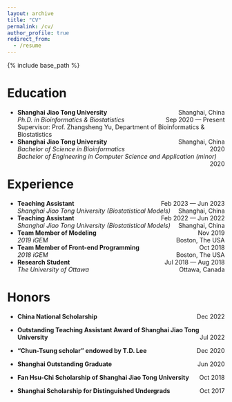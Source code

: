 ```yaml
---
layout: archive
title: "CV"
permalink: /cv/
author_profile: true
redirect_from:
  - /resume
---
```


{% include base_path %}

Education
======
* **Shanghai Jiao Tong University** <span style="float:right;"> Shanghai, China </span><br/>
  _Ph.D. in Bioinformatics & Biostatistics_  <span style="float:right;">  Sep 2020 &mdash; Present </span><br/>
  Supervisor: Prof. Zhangsheng Yu, Department of Bioinformatics & Biostatistics
* **Shanghai Jiao Tong University** <span style="float:right;"> Shanghai, China </span><br/>
  _Bachelor of Science in Bioinformatics_ <span style="float:right;">  2020 </span><br/>
  _Bachelor of Engineering in Computer Science and Application (minor)_ <span style="float:right;">  2020 </span><br/>


Experience
======
* **Teaching Assistant** <span style="float:right;"> Feb 2023 &mdash; Jun 2023 </span><br/>
 _Shanghai Jiao Tong University (Biostatistical Models)_ <span style="float:right;"> Shanghai, China </span><br/>
* **Teaching Assistant** <span style="float:right;"> Feb 2022 &mdash; Jun 2022 </span><br/>
 _Shanghai Jiao Tong University (Biostatistical Models)_ <span style="float:right;"> Shanghai, China </span><br/>
* **Team Member of Modeling** <span style="float:right;"> Nov 2019 </span><br/>
_2019 iGEM_ <span style="float:right;"> Boston, The USA </span><br/>
* **Team Member of Front-end Programming** <span style="float:right;"> Oct 2018 </span><br/>
_2018 iGEM_ <span style="float:right;"> Boston, The USA </span><br/>
* **Research Student** <span style="float:right;"> Jul 2018 &mdash; Aug 2018 </span><br/>
  _The University of Ottawa_ <span style="float:right;"> Ottawa, Canada </span><br/>

Honors
======
* **China National Scholarship** <span style="float:right;"> Dec 2022 </span><br/>

* **Outstanding Teaching Assistant Award of Shanghai Jiao Tong University** <span style="float:right;"> Jul 2022 </span><br/>

* **“Chun-Tsung scholar” endowed by T.D. Lee** <span style="float:right;"> Dec 2020 </span><br/>

* **Shanghai Outstanding Graduate** <span style="float:right;"> Jun 2020 </span><br/>

* **Fan Hsu-Chi Scholarship of Shanghai Jiao Tong University** <span style="float:right;"> Oct 2018 </span><br/>

* **Shanghai Scholarship for Distinguished Undergrads** <span style="float:right;"> Oct 2017 </span><br/>






<!-- <iframe src="/files/pdf/Ruitian_CV.pdf" width="100%" height="500" frameborder="no" border="0" marginwidth="0" marginheight="0"></iframe>

You can download a PDF copy of my CV [here](/files/pdf/Ruitian_CV.pdf). -->
